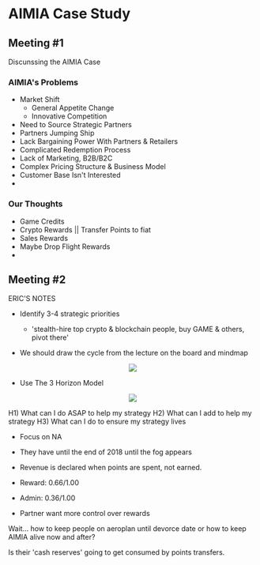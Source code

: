 # AIMIA Case Study

## Meeting #1
Discunssing the AIMIA Case

### AIMIA's Problems
* Market Shift
    * General Appetite Change
    * Innovative Competition
* Need to Source Strategic Partners
* Partners Jumping Ship
* Lack Bargaining Power With Partners & Retailers
* Complicated Redemption Process
* Lack of Marketing, B2B/B2C
* Complex Pricing Structure & Business Model
* Customer Base Isn't Interested
* 

### Our Thoughts
* Game Credits
* Crypto Rewards || Transfer Points to fiat
* Sales Rewards
* Maybe Drop Flight Rewards
* 

## Meeting #2









ERIC'S NOTES

* Identify 3-4 strategic priorities
    * 'stealth-hire top crypto & blockchain people, buy GAME & others, pivot there'

* We should draw the cycle from the lecture on the board and mindmap


<p align="center">
  <img src="https://i.imgur.com/NpbEIsH.png"/>
</p>

* Use The 3 Horizon Model

<p align="center">
  <img src="https://i.imgur.com/xiadcYe.png"/>
</p>

H1) What can I do ASAP to help my strategy
H2) What can I add to help my strategy
H3) What can I do to ensure my strategy lives

* Focus on NA

* They have until the end of 2018 until the fog appears

* Revenue is declared when points are spent, not earned.

* Reward: $0.66/$1.00
* Admin: $0.36/$1.00

* Partner want more control over rewards 

Wait... how to keep people on aeroplan until devorce date or how to keep AIMIA alive now and after?

Is their 'cash reserves' going to get consumed by points transfers.
